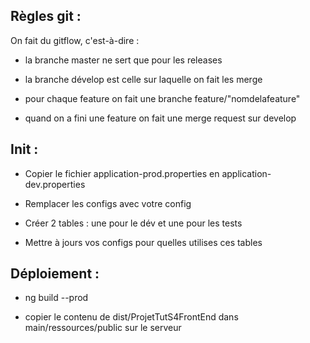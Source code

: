 ## Règles git :

On fait du gitflow, c'est-à-dire : 

- la branche master ne sert que pour les releases

- la branche dévelop est celle sur laquelle on fait les merge

- pour chaque feature on fait une branche feature/"nomdelafeature"

- quand on a fini une feature on fait une merge request sur develop

## Init :
- Copier le fichier application-prod.properties en application-dev.properties
  
- Remplacer les configs avec votre config
  
- Créer 2 tables : une pour le dév et une pour les tests
  
- Mettre à jours vos configs pour quelles utilises ces tables

## Déploiement :

- ng build --prod

- copier le contenu de dist/ProjetTutS4FrontEnd dans main/ressources/public sur le serveur
